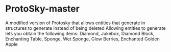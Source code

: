 # ProtoSky-master
A modified version of Protosky that allows entities that generate in structures to generate instead of being deleted
Allowing entities to generate lets you obtain the following items:
Diamond,
Jukebox,
Diamond Block,
Enchanting Table,
Sponge,
Wet Sponge,
Glow Berries,
Enchanted Golden Apple
